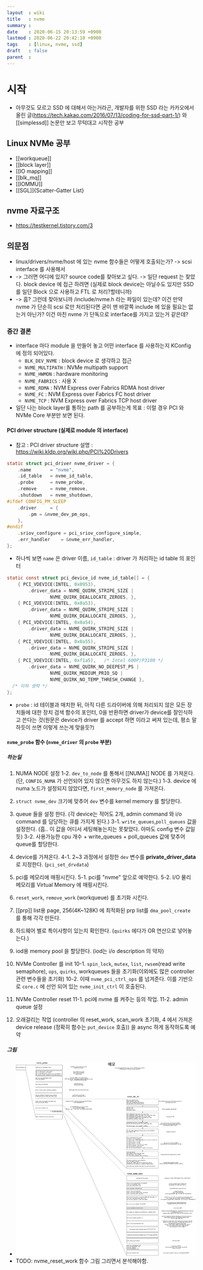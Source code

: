 ```yaml
---
layout  : wiki
title   : nvme
summary : 
date    : 2020-06-15 20:13:59 +0900
lastmod : 2020-06-22 20:42:10 +0900
tags    : [linux, nvme, ssd]
draft   : false
parent  : 
---
```


# 시작
 * 아무것도 모르고 SSD 에 대해서 아는거라곤, 개발자를 위한 SSD 라는 카카오에서 올린 글(https://tech.kakao.com/2016/07/13/coding-for-ssd-part-1/) 와 [[simplessd]] 논문만 보고 무턱대고 시작한 공부
  
  
## Linux NVMe 공부
 * [[workqueue]]
 * [[block layer]]
 * [[IO mapping]]
 * [[blk_mq]]
 * [[IOMMU]]
 * [[SGL]]{Scatter-Gatter List}

## nvme 자료구조 
 * https://testkernel.tistory.com/3
 
## 의문점
 * linux/drivers/nvme/host 에 있는 nvme 함수들은 어떻게 호출되는가? -> scsi interface 를 사용해서
 * -> 그러면 어디에 있지? source code를 찾아보고 싶다. -> 일단 request 는 찾았다. block device 에 접근 하려면 (실제로 block device는 아닐수도 있지만 SSD를 일단 Block 으로 사용하고 FTL 로 처리?할테니까)
 * -> 흠? 그런데 찾아보니까 /include/nvme.h 라는 파일이 있는데? 이건 만약 nvme 가 단순히 scsi 로만 처리된다면 굳이 맨 바깥쪽 include 에 있을 필요는 없는거 아닌가? 이건 마친 nvme 가 단독으로 interface를 가지고 있는거 같은데?
### 중간 결론
 * interface 마다 module 을 만들어 놓고 어떤 interface 를 사용하는지 KConfig 에 정의 되어있다.
   * `BLK_DEV_NVME` : block device 로 생각하고 접근 
   * `NVME_MULTIPATH` : NVMe multipath support
   * `NVME_HWMON` : hardware monitoring
   * `NVME_FABRICS` : 사용 X
   * `NVME_RDMA` : NVM Express over Fabrics RDMA host driver
   * `NVME_FC` : NVM Express over Fabrics FC host driver
   * `NVME_TCP` : NVM Express over Fabrics TCP host driver
 * 일단 나는 block layer를 통하는 path 를 공부하는게 목표 : 이럴 경우 PCI 와 NVMe Core 부분만 보면 된다.

#### PCI driver structure (실제로 module 의 interface)
 * 참고 : PCI driver structure 설명 : https://wiki.kldp.org/wiki.php/PCI%20Drivers
  
```c
static struct pci_driver nvme_driver = {
	.name		= "nvme",
	.id_table	= nvme_id_table,
	.probe		= nvme_probe,
	.remove		= nvme_remove,
	.shutdown	= nvme_shutdown,
#ifdef CONFIG_PM_SLEEP
	.driver		= {
		.pm	= &nvme_dev_pm_ops,
	},
#endif
	.sriov_configure = pci_sriov_configure_simple,
	.err_handler	= &nvme_err_handler,
};
```

 * 하나씩 보면 `name` 은 driver 이름, `id_table` : driver 가 처리하는 id table 의 포인터
  
```c
static const struct pci_device_id nvme_id_table[] = {
	{ PCI_VDEVICE(INTEL, 0x0953),
		.driver_data = NVME_QUIRK_STRIPE_SIZE |
				NVME_QUIRK_DEALLOCATE_ZEROES, },
	{ PCI_VDEVICE(INTEL, 0x0a53),
		.driver_data = NVME_QUIRK_STRIPE_SIZE |
				NVME_QUIRK_DEALLOCATE_ZEROES, },
	{ PCI_VDEVICE(INTEL, 0x0a54),
		.driver_data = NVME_QUIRK_STRIPE_SIZE |
				NVME_QUIRK_DEALLOCATE_ZEROES, },
	{ PCI_VDEVICE(INTEL, 0x0a55),
		.driver_data = NVME_QUIRK_STRIPE_SIZE |
				NVME_QUIRK_DEALLOCATE_ZEROES, },
	{ PCI_VDEVICE(INTEL, 0xf1a5),	/* Intel 600P/P3100 */
		.driver_data = NVME_QUIRK_NO_DEEPEST_PS |
				NVME_QUIRK_MEDIUM_PRIO_SQ |
				NVME_QUIRK_NO_TEMP_THRESH_CHANGE },
  /* 이하 생략 */
};
```

 * `probe` : id 테이블과 매치한 뒤, 아직 다른 드라이버에 의해 처리되지 않은 모든 장치들에 대한 장치 검색 함수의 포인터, 0을 반환하면 driver가 device를 잘인식하고 쓴다는 것(원문은 device가 driver 를 accept 하면 이라고 써져 있는데, 평소 말하듯이 쓰면 이렇게 쓰는게 맞을듯?)

#### `nvme_probe` 함수 (`nvme_driver` 의 `probe` 부분)
##### 하는일
 1. NUMA NODE 설정
   1-2. `dev_to_node` 를 통해서 [[NUMA]] NODE 를 가져온다. (단, `CONFIG_NUMA` 가 선언되어 있지 않으면 아무것도 하지 않는다.)
   1-3. device 에 numa 노드가 설정되지 않았다면, `first_memory_node` 를 가져온다. 
 2. `struct nvme_dev` 크기에 맞추어 `dev` 변수를 kernel memory 를 할당한다.
 3. queue 들을 설정 한다. (각 device는 적어도 2개, admin command 와 i/o command 를 담당하는 큐를 가지게 된다.)
   3-1. `write_queues`,`poll_queues` 값을 설정한다. (흠.. 이 값을 어디서 세팅해놓는지는 못찾았다. 아마도 config 변수 값일듯)
   3-2. 사용가능한 cpu 개수 + write_queues + poll_queues 값에 맞추어 queue를 할당한다.
 4. device를 가져온다.
   4-1. 2~3 과정에서 설정한 `dev` 변수를 **private_driver_data** 로 지정한다. (`pci_set_drvdata`)
 5. pci를 메모리에 매핑시킨다.
   5-1. pci를 "nvme" 앞으로 예약한다.
   5-2. I/O 물리 메모리를 Virtual Memory 에 매핑시킨다.
 6. `reset_work`, `remove_work` (workqueue) 를 초기화 시킨다.
 7. [[prp]] list용 page, 256(4K~128K) 에 최적화된 prp list를 `dma_pool_create` 를 통해 각각 만든다.
 8. 하드웨어 별로 특이사항이 있는지 확인한다. (`quirks` 에다가 OR 연산으로 넣어놓는다.)
 9. iod용 memory pool 을 할당한다. (iod는 i/o description 의 약자)
 10. NVMe Controller 를 init
   10-1. `spin_lock`, `mutex`, `list`, `rwsem`(read write semaphore), `ops`, `quirks`, workqueues 들을 초기화(이외에도 많은 controller 관련 변수들을 초기화)
   10-2. 이때 `nvme_pci_ctrl_ops` 를 넘겨준다. 이를 기반으로 `core.c` 에 선언 되어 있는 `nvme_init_ctrl` 이 호출된다.
 12. NVMe Controller reset
   11-1. pci에 nvme 를 켜주는 등의 작업.
   11-2. admin queue 설정
   
 13. 오래걸리는 작업 (controller 의 reset_work, scan_work 초기화, 4 에서 가져온 device release (정확히 함수는 `put_device` 호출)) 을 async 하게 동작하도록 예약
 
##### 그림
 * ![nvme](/wiki/images/nvme.jpg)
 * TODO: nvme_reset_work 함수 그림 그리면서 분석해야함.
